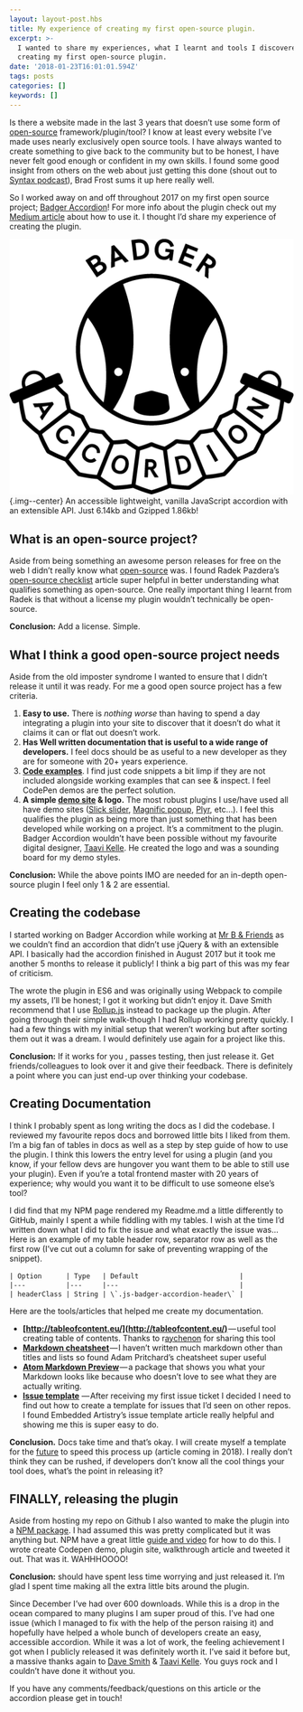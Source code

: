 ```yaml
---
layout: layout-post.hbs
title: My experience of creating my first open-source plugin.
excerpt: >-
  I wanted to share my experiences, what I learnt and tools I discovered while
  creating my first open-source plugin.
date: '2018-01-23T16:01:01.594Z'
tags: posts
categories: []
keywords: []
---
```


Is there a website made in the last 3 years that doesn’t use some form of [open-source](http://www.wpbeginner.com/glossary/open-source/) framework/plugin/tool? I know at least every website I’ve made uses nearly exclusively open source tools. I have always wanted to create something to give back to the community but to be honest, I have never felt good enough or confident in my own skills. I found some good insight from others on the web about just getting this done (shout out to [Syntax podcast](https://syntax.fm/)), Brad Frost sums it up here really well.

So I worked away on and off throughout 2017 on my first open source project; [Badger Accordion](http://ba.northernbadger.co.uk)! For more info about the plugin check out my [Medium article](https://medium.com/@stuartjnelson/badger-accordion-an-accessible-light-weight-vanilla-javascript-accordion-with-an-extensible-api-a34128922822) about how to use it. I thought I’d share my experience of creating the plugin.

![An accessible lightweight, vanilla JavaScript accordion with an extensible API. Just 6.14kb and Gzipped 1.86kb!](/assets/img/1__qhqhlH9ej4PikT3tpUp6fQ.png){.img--center}
An accessible lightweight, vanilla JavaScript accordion with an extensible API. Just 6.14kb and Gzipped 1.86kb!

## What is an open-source project?

Aside from being something an awesome person releases for free on the web I didn’t really know what [open-source](https://hackernoon.com/tagged/open-source) was. I found Radek Pazdera’s [open-source checklist](http://radek.io/2015/11/23/release-checklist/) article super helpful in better understanding what qualifies something as open-source. One really important thing I learnt from Radek is that without a license my plugin wouldn’t technically be open-source.

**Conclusion:** Add a license. Simple.

## What I think a good open-source project needs

Aside from the old imposter syndrome I wanted to ensure that I didn’t release it until it was ready. For me a good open source project has a few criteria.

1.  <b>Easy to use.</b> There is _nothing worse_ than having to spend a day integrating a plugin into your site to discover that it doesn’t do what it claims it can or flat out doesn’t work.
2.  <b>Has Well written documentation that is useful to a wide range of developers.</b> I feel docs should be as useful to a new developer as they are for someone with 20+ years experience.
3.  <b>[Code examples](https://codepen.io/stuartjnelson/pen/WZpxqY)</b>. I find just code snippets a bit limp if they are not included alongside working examples that can see & inspect. I feel CodePen demos are the perfect solution.
4.  <b>A simple [demo site](http://ba.northernbadger.co.uk) & logo.</b> The most robust plugins I use/have used all have demo sites ([Slick slider](http://kenwheeler.github.io/slick/), [Magnific popup](http://dimsemenov.com/plugins/magnific-popup/), [Plyr](https://plyr.io/), etc…). I feel this qualifies the plugin as being more than just something that has been developed while working on a project. It’s a commitment to the plugin. Badger Accordion wouldn’t have been possible without my favourite digital designer, [Taavi Kelle](http://taavetkelle.co.uk/). He created the logo and was a sounding board for my demo styles.

**Conclusion:** While the above points IMO are needed for an in-depth open-source plugin I feel only 1 & 2 are essential.

## Creating the codebase

I started working on Badger Accordion while working at [Mr B & Friends](http://mrbandfriends.co.uk) as we couldn’t find an accordion that didn’t use jQuery & with an extensible API. I basically had the accordion finished in August 2017 but it took me another 5 months to release it publicly! I think a big part of this was my fear of criticism.

The wrote the plugin in ES6 and was originally using Webpack to compile my assets, I’ll be honest; I got it working but didn’t enjoy it. Dave Smith recommend that I use [Rollup.js](https://rollupjs.org/) instead to package up the plugin. After going through their simple walk-though I had Rollup working pretty quickly. I had a few things with my initial setup that weren’t working but after sorting them out it was a dream. I would definitely use again for a project like this.

**Conclusion:** If it works for you , passes testing, then just release it. Get friends/colleagues to look over it and give their feedback. There is definitely a point where you can just end-up over thinking your codebase.

## Creating Documentation

I think I probably spent as long writing the docs as I did the codebase. I reviewed my favourite repos docs and borrowed little bits I liked from them. I’m a big fan of tables in docs as well as a step by step guide of how to use the plugin. I think this lowers the entry level for using a plugin (and you know, if your fellow devs are hungover you want them to be able to still use your plugin). Even if you’re a total frontend master with 20 years of experience; why would you want it to be difficult to use someone else’s tool?

I did find that my NPM page rendered my Readme.md a little differently to GitHub, mainly I spent a while fiddling with my tables. I wish at the time I’d written down what I did to fix the issue and what exactly the issue was… Here is an example of my table header row, separator row as well as the first row (I’ve cut out a column for sake of preventing wrapping of the snippet).

```
| Option      | Type   | Default                         |
|---          |---     |---                              |
| headerClass | String | \`.js-badger-accordion-header\` |
```

Here are the tools/articles that helped me create my documentation.

*   <b>[http://tableofcontent.eu/](http://tableofcontent.eu/)</b> — useful tool creating table of contents. Thanks to r[aychenon](https://github.com/raychenon) for sharing this tool
*   <b>[Markdown cheatsheet](https://github.com/adam-p/markdown-here/wiki/Markdown-Cheatsheet)</b> — I haven’t written much markdown other than titles and lists so found Adam Pritchard’s cheatsheet super useful
*   <b>[Atom Markdown Preview](https://atom.io/packages/markdown-preview)</b> — a package that shows you what your Markdown looks like because who doesn’t love to see what they are actually writing.
*   <b>[Issue template](https://embeddedartistry.com/blog/2017/8/18/a-github-issue-template-for-your-projects)</b> — After receiving my first issue ticket I decided I need to find out how to create a template for issues that I’d seen on other repos. I found Embedded Artistry’s issue template article really helpful and showing me this is super easy to do.

**Conclusion.** Docs take time and that’s okay. I will create myself a template for the [future](https://hackernoon.com/tagged/future) to speed this process up (article coming in 2018). I really don’t think they can be rushed, if developers don’t know all the cool things your tool does, what’s the point in releasing it?

## FINALLY, releasing the plugin

Aside from hosting my repo on Github I also wanted to make the plugin into a [NPM package](http://npmjs.com/package/badger-accordion). I had assumed this was pretty complicated but it was anything but. NPM have a great little [guide and video](https://docs.npmjs.com/getting-started/publishing-npm-packages) for how to do this. I wrote create Codepen demo, plugin site, walkthrough article and tweeted it out. That was it. WAHHHOOOO!

**Conclusion:** should have spent less time worrying and just released it. I’m glad I spent time making all the extra little bits around the plugin.

Since December I’ve had over 600 downloads. While this is a drop in the ocean compared to many plugins I am super proud of this. I’ve had one issue (which I managed to fix with the help of the person raising it) and hopefully have helped a whole bunch of developers create an easy, accessible accordion. While it was a lot of work, the feeling achievement I got when I publicly released it was definitely worth it. I’ve said it before but, a massive thanks again to [Dave Smith](https://aheadcreative.co.uk/) & [Taavi Kelle](http://taavetkelle.co.uk). You guys rock and I couldn’t have done it without you.

If you have any comments/feedback/questions on this article or the accordion please get in touch!